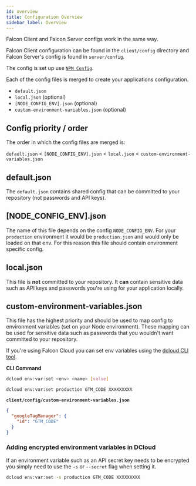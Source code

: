 ```yaml
---
id: overview
title: Configuration Overview
sidebar_label: Overview
---
```


Falcon Client and Falcon Server configs work in the same way.

Falcon Client configuration can be found in the `client/config` directory and Falcon Server's config is found in `server/config`.

The config is set up use <a href="https://www.npmjs.com/package/config" target="_blank" rel="noopener noreferrer">`NPM Config`</a>.

Each of the config files is merged to create your applications configuration.

- `default.json`
- `local.json` (optional)
- `[NODE_CONFIG_ENV].json` (optional)
- `custom-environment-variables.json` (optional)

## Config priority / order

The order in which the config files are merged is:

`default.json` < `[NODE_CONFIG_ENV].json` < `local.json` < `custom-environment-variables.json`

## default.json

The `default.json` contains shared config that can be committed to your repository (not passwords and API keys).

## [NODE_CONFIG_ENV].json

The name of this file depends on the config `NODE_CONFIG_ENV`. For your `production` environment it would be `production.json` and would only be loaded on that env. For this reason this file should contain environment specific config.

## local.json

This file is **not** committed to your repository. It **can** contain sensitive data such as API keys and passwords you're using for your application locally.

## custom-environment-variables.json

This file has the highest priority and should be used to map config to environment variables (set on your Node environment). These mapping can be used for sensitive data such as passwords that you wouldn't want committed to your repository.

If you're using Falcon Cloud you can set env variables using the [dcloud CLI tool](versioned_docs/version-3/platform/getting-started/dcloud).

**CLI Command**

```bash
dcloud env:var:set <env> <name> [value]
```

```bash
dcloud env:var:set production GTM_CODE XXXXXXXXX
```

**`client/config/custom-environment-variables.json`**

```json
{
  "googleTagManager": {
    "id": "GTM_CODE"
  }
}
```

### Adding encrypted environment variables in DCloud

If an environment variable such as an API secret key needs to be encrypted you simply need to use the `-s` or `--secret` flag when setting it.

```bash
dcloud env:var:set -s production GTM_CODE XXXXXXXXX
```
